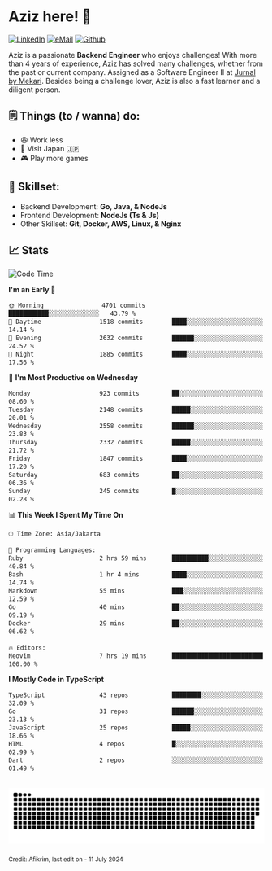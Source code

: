 # Aziz here! 👋

[![LinkedIn](https://img.shields.io/static/v1?message=afikrim&logo=linkedin&label=&color=0077B5&logoColor=white&labelColor=&style=for-the-badge)](https://www.linkedin.com/in/afikrim)
[![eMail](https://img.shields.io/static/v1?message=afikrim10@gmail.com&logo=gmail&label=&color=D14836&logoColor=white&labelColor=&style=for-the-badge)](mailto:afikrim10@gmail.com)
[![Github](https://komarev.com/ghpvc/?username=afikrim&label=Visitors&style=for-the-badge)](https://www.github.com/afikrim)

<!--Introduction-->
Aziz is a passionate **Backend Engineer** who enjoys challenges! With more than 4 years of experience, Aziz has solved many challenges, whether from the past or current company. Assigned as a Software Engineer II at [Jurnal by Mekari](https://jurnal.id). Besides being a challenge lover, Aziz is also a fast learner and a diligent person.

<!--Things TODO-->
## 🗒️ Things (to / wanna) do:

- 😆 Work less
- 🚀 Visit Japan 🇯🇵
- 🎮 Play more games

<!--Skillset-->
## 🏅 Skillset:

- Backend Development: **Go, Java, & NodeJs**
- Frontend Development: **NodeJs (Ts & Js)**
- Other Skillset: **Git, Docker, AWS, Linux, & Nginx**

## 📈 Stats  

<!--START_SECTION:waka-->
![Code Time](http://img.shields.io/badge/Code%20Time-2%2C083%20hrs%201%20min-blue)

**I'm an Early 🐤** 

```text
🌞 Morning                4701 commits        ███████████░░░░░░░░░░░░░░   43.79 % 
🌆 Daytime                1518 commits        ████░░░░░░░░░░░░░░░░░░░░░   14.14 % 
🌃 Evening                2632 commits        ██████░░░░░░░░░░░░░░░░░░░   24.52 % 
🌙 Night                  1885 commits        ████░░░░░░░░░░░░░░░░░░░░░   17.56 % 
```
📅 **I'm Most Productive on Wednesday** 

```text
Monday                   923 commits         ██░░░░░░░░░░░░░░░░░░░░░░░   08.60 % 
Tuesday                  2148 commits        █████░░░░░░░░░░░░░░░░░░░░   20.01 % 
Wednesday                2558 commits        ██████░░░░░░░░░░░░░░░░░░░   23.83 % 
Thursday                 2332 commits        █████░░░░░░░░░░░░░░░░░░░░   21.72 % 
Friday                   1847 commits        ████░░░░░░░░░░░░░░░░░░░░░   17.20 % 
Saturday                 683 commits         ██░░░░░░░░░░░░░░░░░░░░░░░   06.36 % 
Sunday                   245 commits         █░░░░░░░░░░░░░░░░░░░░░░░░   02.28 % 
```


📊 **This Week I Spent My Time On** 

```text
🕑︎ Time Zone: Asia/Jakarta

💬 Programming Languages: 
Ruby                     2 hrs 59 mins       ██████████░░░░░░░░░░░░░░░   40.84 % 
Bash                     1 hr 4 mins         ████░░░░░░░░░░░░░░░░░░░░░   14.74 % 
Markdown                 55 mins             ███░░░░░░░░░░░░░░░░░░░░░░   12.59 % 
Go                       40 mins             ██░░░░░░░░░░░░░░░░░░░░░░░   09.19 % 
Docker                   29 mins             ██░░░░░░░░░░░░░░░░░░░░░░░   06.62 % 

🔥 Editors: 
Neovim                   7 hrs 19 mins       █████████████████████████   100.00 % 
```

**I Mostly Code in TypeScript** 

```text
TypeScript               43 repos            ████████░░░░░░░░░░░░░░░░░   32.09 % 
Go                       31 repos            ██████░░░░░░░░░░░░░░░░░░░   23.13 % 
JavaScript               25 repos            █████░░░░░░░░░░░░░░░░░░░░   18.66 % 
HTML                     4 repos             █░░░░░░░░░░░░░░░░░░░░░░░░   02.99 % 
Dart                     2 repos             ░░░░░░░░░░░░░░░░░░░░░░░░░   01.49 % 
```




<!--END_SECTION:waka-->


<br clear="both">

<div align="center">
  <img src="https://raw.githubusercontent.com/afikrim/afikrim/output/snake.svg" alt="Snake animation" />
</div>


<sub>Credit: Afikrim, last edit on - 11 July 2024</sub>

